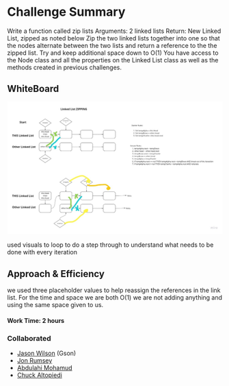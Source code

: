 # Challenge Summary

Write a function called zip lists
Arguments: 2 linked lists
Return: New Linked List, zipped as noted below
Zip the two linked lists together into one so that the nodes alternate between the two lists and return a reference to the the zipped list.
Try and keep additional space down to O(1)
You have access to the Node class and all the properties on the Linked List class as well as the methods created in previous challenges.


## WhiteBoard

![Whiteboard](img/Linked-List-Whiteboarding.jpg)

used visuals to loop to do a step through to understand what needs to be done with every iteration



## Approach & Efficiency
we used three placeholder values to help reassign the references in the link list.
For the time and space we are both O(1) we are not adding anything and using the same space given to us.


#### Work Time: 2 hours

### Collaborated

- [Jason Wilson](https://github.com/WilsonJhub) (Gson)
- [Jon Rumsey](https://github.com/nojronatron)
- [Abdulahi Mohamud](https://github.com/AbdulahiMohamud)
- [Chuck Altopiedi](https://github.com/ChuckAlto)
